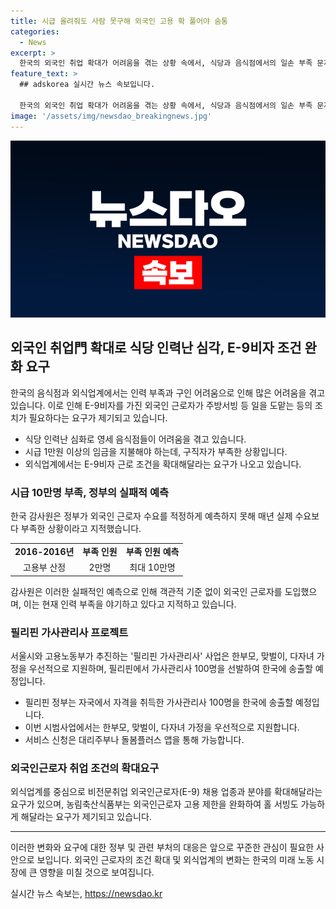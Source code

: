 ```yaml
---
title: 시급 올려줘도 사람 못구해 외국인 고용 확 풀어야 숨통
categories:
  - News
excerpt: >
  한국의 외국인 취업 확대가 어려움을 겪는 상황 속에서, 식당과 음식점에서의 일손 부족 문제가 심각한 상황으로 떠오르고 있다. E-9 비자로 일하는 주방보조 및 홀 서빙까지 허용되어야 하는 필리핀 가사관리사 신청이 시작되었으며, 감사원은 정부의 외국인 근로자 예측 실패를 지적하고 있다. 실제로 많은 음식점이 직원 없이 운영되고 있으며, 젊은이들의 흥미 부족으로 시급 인상 요구가 나오고 있다. 외식업계에서는 외국인근로자 채용 업종과 분야를 확대할 것을 요구하고 있으며, 현재의 취업 허용 업종을 한식음식점에서 외국식음식점을 포함한 음식점 전반으로 확대해야 한다는 의견이 제시되었다.
feature_text: >
  ## adskorea 실시간 뉴스 속보입니다.

  한국의 외국인 취업 확대가 어려움을 겪는 상황 속에서, 식당과 음식점에서의 일손 부족 문제가 심각한 상황으로 떠오르고 있다. E-9 비자로 일하는 주방보조 및 홀 서빙까지 허용되어야 하는 필리핀 가사관리사 신청이 시작되었으며, 감사원은 정부의 외국인 근로자 예측 실패를 지적하고 있다. 실제로 많은 음식점이 직원 없이 운영되고 있으며, 젊은이들의 흥미 부족으로 시급 인상 요구가 나오고 있다. 외식업계에서는 외국인근로자 채용 업종과 분야를 확대할 것을 요구하고 있으며, 현재의 취업 허용 업종을 한식음식점에서 외국식음식점을 포함한 음식점 전반으로 확대해야 한다는 의견이 제시되었다.
image: '/assets/img/newsdao_breakingnews.jpg'
---
```


<p><img src="/assets/img/newsdao_breakingnews.jpg" alt="adskorea 속보" /></p>

<h2 data-ke-size="size26">외국인 취업門 확대로 식당 인력난 심각, E-9비자 조건 완화 요구</h2>

<p data-ke-size="size16">한국의 음식점과 외식업계에서는 인력 부족과 구인 어려움으로 인해 많은 어려움을 겪고 있습니다. 이로 인해 E-9비자를 가진 외국인 근로자가 주방서빙 등 일을 도맡는 등의 조치가 필요하다는 요구가 제기되고 있습니다.</p>

<ul>
    <li>식당 인력난 심화로 영세 음식점들이 어려움을 겪고 있습니다.</li>
    <li>시급 1만원 이상의 임금을 지불해야 하는데, 구직자가 부족한 상황입니다.</li>
    <li>외식업계에서는 E-9비자 근로 조건을 확대해달라는 요구가 나오고 있습니다.</li>
</ul>

<h3 data-ke-size="size24">시급 10만명 부족, 정부의 실패적 예측</h3>

<p data-ke-size="size16">한국 감사원은 정부가 외국인 근로자 수요를 적정하게 예측하지 못해 매년 실제 수요보다 부족한 상황이라고 지적했습니다.</p>

<table>
    <tr>
        <td style="text-align: center; height: 17px;"><b>2016-2016년</b></td>
        <td style="text-align: center; height: 17px;"><b>부족 인원</b></td>
        <td style="text-align: center; height: 17px;"><b>부족 인원 예측</b></td>
    </tr>
    <tr>
        <td style="text-align: center; height: 17px;">고용부 산정</td>
        <td style="text-align: center; height: 17px;">2만명</td>
        <td style="text-align: center; height: 17px;">최대 10만명</td>
    </tr>
</table>

<p data-ke-size="size16">감사원은 이러한 실패적인 예측으로 인해 객관적 기준 없이 외국인 근로자를 도입했으며, 이는 현재 인력 부족을 야기하고 있다고 지적하고 있습니다.</p>

<h3 data-ke-size="size24">필리핀 가사관리사 프로젝트</h3>

<p data-ke-size="size16">서울시와 고용노동부가 추진하는 '필리핀 가사관리사' 사업은 한부모, 맞벌이, 다자녀 가정을 우선적으로 지원하며, 필리핀에서 가사관리사 100명을 선발하여 한국에 송출할 예정입니다.</p>

<ul>
    <li>필리핀 정부는 자국에서 자격을 취득한 가사관리사 100명을 한국에 송출할 예정입니다.</li>
    <li>이번 시범사업에서는 한부모, 맞벌이, 다자녀 가정을 우선적으로 지원합니다.</li>
    <li>서비스 신청은 대리주부나 돌봄플러스 앱을 통해 가능합니다.</li>
</ul>

<h3 data-ke-size="size24">외국인근로자 취업 조건의 확대요구</h3>

<p data-ke-size="size16">외식업계를 중심으로 비전문취업 외국인근로자(E-9) 채용 업종과 분야를 확대해달라는 요구가 있으며, 농림축산식품부는 외국인근로자 고용 제한을 완화하여 홀 서빙도 가능하게 해달라는 요구가 제기되고 있습니다.</p>

<hr/>

<p data-ke-size="size16">이러한 변화와 요구에 대한 정부 및 관련 부처의 대응은 앞으로 꾸준한 관심이 필요한 사안으로 보입니다. 외국인 근로자의 조건 확대 및 외식업계의 변화는 한국의 미래 노동 시장에 큰 영향을 미칠 것으로 보여집니다.</p>
실시간 뉴스 속보는, <a href="https://newsdao.kr" rel="dofollow">https://newsdao.kr</a>


